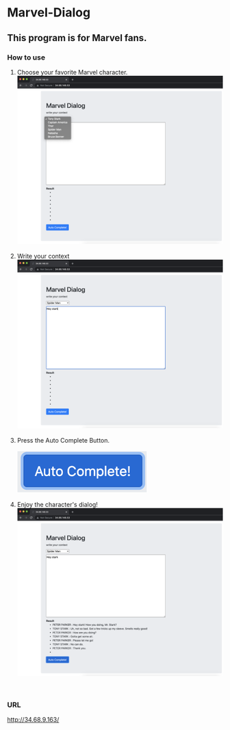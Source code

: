 # Marvel-Dialog

## This program is for Marvel fans.

### How to use
1. Choose your favorite Marvel character.
![choose](./images/Choose.png)
<br><br>
1. Write your context
![context](./images/context.png)
<br><br>
1. Press the Auto Complete Button.
<br><br>
![button](./images/button.png)
<br><br>
1. Enjoy the character's dialog!
![button](./images/dialog.png)
<br>
   
### URL
http://34.68.9.163/
